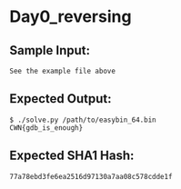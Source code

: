 # Day0_reversing

## Sample Input:

```
See the example file above
```
## Expected Output:

```
$ ./solve.py /path/to/easybin_64.bin
CWN{gdb_is_enough}
```
## Expected SHA1 Hash:

```
77a78ebd3fe6ea2516d97130a7aa08c578cdde1f
```
